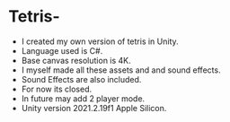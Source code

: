 # Tetris-
- I created my own version of tetris in Unity.
- Language used is C#.
- Base canvas resolution is 4K.
- I myself made all these assets and and sound effects.
- Sound Effects are also included.
- For now its closed.
- In future may add 2 player mode.
- Unity version 2021.2.19f1 Apple Silicon.
